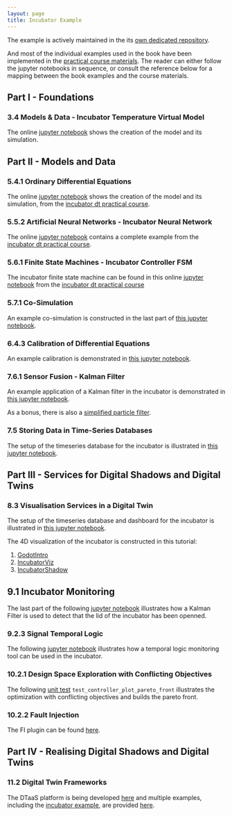 ```yaml
---
layout: page
title: Incubator Example
---
```


The example is actively maintained in the its [own dedicated repository](https://github.com/INTO-CPS-Association/example_digital-twin_incubator).

And most of the individual examples used in the book have been implemented in the [practical course materials](https://github.com/clagms/IncubatorDTCourse).
The reader can either follow the jupyter notebooks in sequence, or consult the reference below for a mapping between the book examples and the course materials.

## Part I - Foundations

### 3.4 Models & Data - Incubator Temperature Virtual Model

The online [jupyter notebook](https://github.com/clagms/IncubatorDTCourse/blob/main/3-Physics-Modelling/2-ModellingIncubatorDynamics.ipynb) shows the creation of the model and its simulation.

## Part II - Models and Data

### 5.4.1 Ordinary Differential Equations

The online [jupyter notebook](https://github.com/clagms/IncubatorDTCourse/blob/main/3-Physics-Modelling/2-ModellingIncubatorDynamics.ipynb) shows the creation of the model and its simulation, from the [incubator dt practical course](https://github.com/clagms/IncubatorDTCourse).

### 5.5.2 Artificial Neural Networks - Incubator Neural Network

The online [jupyter notebook](https://github.com/clagms/IncubatorDTCourse/blob/main/3-Physics-Modelling/4-TrainingIncubatorNN.ipynb) contains a complete example from the [incubator dt practical course](https://github.com/clagms/IncubatorDTCourse).

### 5.6.1 Finite State Machines - Incubator Controller FSM

The incubator finite state machine can be found in this online [jupyter notebook](https://github.com/clagms/IncubatorDTCourse/blob/main/2-Controller-Modelling/1-State-Machines-FMI.ipynb) from the [incubator dt practical course](https://github.com/clagms/IncubatorDTCourse)

### 5.7.1 Co-Simulation

An example co-simulation is constructed in the last part of [this jupyter notebook](https://github.com/clagms/IncubatorDTCourse/blob/main/3-Physics-Modelling/2-ModellingIncubatorDynamics.ipynb).

### 6.4.3 Calibration of Differential Equations

An example calibration is demonstrated in [this jupyter notebook](https://github.com/clagms/IncubatorDTCourse/blob/main/4-Calibration/4-CalibratingIncubatorDynamics.ipynb).

### 7.6.1 Sensor Fusion - Kalman Filter

An example application of a Kalman filter in the incubator is demonstrated in [this jupyter notebook](https://github.com/clagms/IncubatorDTCourse/blob/main/7-SoftwareSensing/2-Example_KF_Incubator.ipynb).

As a bonus, there is also a [simplified particle filter](https://github.com/clagms/IncubatorDTCourse/blob/main/7-SoftwareSensing/3-Example_PF_Incubator.ipynb).

### 7.5 Storing Data in Time-Series Databases

The setup of the timeseries database for the incubator is illustrated in [this jupyter notebook](https://github.com/clagms/IncubatorDTCourse/blob/main/0-Pre-requisites/4-InfluxDB.ipynb).

## Part III - Services for Digital Shadows and Digital Twins

### 8.3 Visualisation Services in a Digital Twin

The setup of the timeseries database and dashboard for the incubator is illustrated in [this jupyter notebook](https://github.com/clagms/IncubatorDTCourse/blob/main/0-Pre-requisites/4-InfluxDB.ipynb).

The 4D visualization of the incubator is constructed in this tutorial:
1. [GodotIntro](https://github.com/clagms/IncubatorDTCourse/blob/main/9-Visualisation/1-GodotIntro.html)
2. [IncubatorViz](https://github.com/clagms/IncubatorDTCourse/blob/main/9-Visualisation/2-IncubatorViz.html)
3. [IncubatorShadow](https://github.com/clagms/IncubatorDTCourse/blob/main/9-Visualisation/3-IncubatorShadow.html)

## 9.1 Incubator Monitoring

The last part of the following [jupyter notebook](https://github.com/clagms/IncubatorDTCourse/blob/main/7-SoftwareSensing/2-Example_KF_Incubator.ipynb) illustrates how a Kalman Filter is used to detect that the lid of the incubator has been openned.

### 9.2.3 Signal Temporal Logic

The following [jupyter notebook](https://github.com/clagms/IncubatorDTCourse/blob/main/8-Monitoring/3-STLMonitoringService.ipynb) illustrates how a temporal logic monitoring tool can be used in the incubator.

### 10.2.1 Design Space Exploration with Conflicting Objectives

The following [unit test](https://github.com/INTO-CPS-Association/example_digital-twin_incubator/blob/master/software/incubator/tests/controller_tunning_tests/test_controller_tunning.py) `test_controller_plot_pareto_front` illustrates the optimization with conflicting objectives and builds the pareto front.

### 10.2.2 Fault Injection

The FI plugin can be found [here](https://github.com/INTO-CPS-Association/fault-injection-maestro).

## Part IV - Realising Digital Shadows and Digital Twins

### 11.2 Digital Twin Frameworks

The DTaaS platform is being developed [here](https://github.com/into-cps-association/DTaaS) and multiple examples, including the [incubator example](https://github.com/INTO-CPS-Association/DTaaS-examples/blob/main/digital_twins/incubator/README.md), are provided [here](https://github.com/INTO-CPS-Association/DTaaS-examples).

